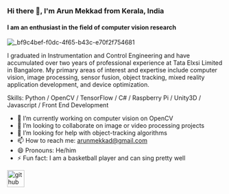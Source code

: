 ### Hi there 👋, I'm Arun Mekkad from Kerala, India
#### I am an enthusiast in the field of computer vision research
 ![_bf9c4bef-f0dc-4f65-b43c-e70f2f754681](https://github.com/ArunMekkad/ArunMekkad/assets/56787066/cd71b168-6a4a-4891-9a25-6d826f6b94e4)


I graduated in Instrumentation and Control Engineering and have accumulated over two years of professional experience at Tata Elxsi Limited in Bangalore. My primary areas of interest and expertise include computer vision, image processing, sensor fusion, object tracking, mixed reality application development, and device optimization.

Skills: Python / OpenCV / TensorFlow / C# / Raspberry Pi / Unity3D / Javascript / Front End Development

- 🔭 I’m currently working on computer vision on OpenCV 
- 👯 I’m looking to collaborate on image or video processing projects 
- 🤔 I’m looking for help with object-tracking algorithms 
- 📫 How to reach me: arunmekkad@gmail.com 
- 😄 Pronouns: He/him 
- ⚡ Fun fact: I am a basketball player and can sing pretty well 


[<img src='https://cdn.jsdelivr.net/npm/simple-icons@3.0.1/icons/github.svg' alt='github' height='40'>](https://github.com/ArunMekkad)  

